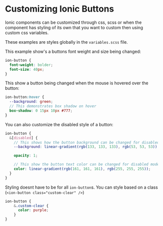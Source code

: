# Customizing Ionic Buttons

Ionic components can be customized through css, scss or when the component has styling of its own that you want to custom then using custom css variables.

These examples are styles globally in the `variables.scss` file.

This example show's a buttons font weight and size being changed:
```scss
ion-button {  
  font-weight: bolder;
  font-size: 40px;
}
```

This show a button being changed when the mouse is hovered over the button:
```scss
ion-button:hover {
  --background: green;
  // This demonstrates box shadow on hover
  box-shadow: 0 15px 10px #777;
}
```

You can also customize the disabled style of a button:
```scss
ion-button {
  &[disabled] {
    // This shows how the button background can be changed for disabled mode
    --background: linear-gradient(rgb(133, 133, 133), rgb(53, 53, 53));

    opacity: 1;

    // This show the button text color can be changed for disabled mode
    color: linear-gradient(rgb(161, 161, 161), rgb(255, 255, 255));
  }
}
```

Styling doesnt have to be for all `ion-button`s. You can style based on a class (`<ion-button class="custom-clear" />`)
```scss
ion-button {  
    &.custom-clear {
      color: purple;
    }
}
```